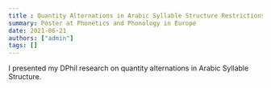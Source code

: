 ```yaml
---
title : Quantity Alternations in Arabic Syllable Structure Restrictions
summary: Poster at Phonetics and Phonology in Europe
date: 2021-06-21
authors: ["admin"]
tags: []
---
```


I presented my DPhil research on quantity alternations in Arabic Syllable Structure.